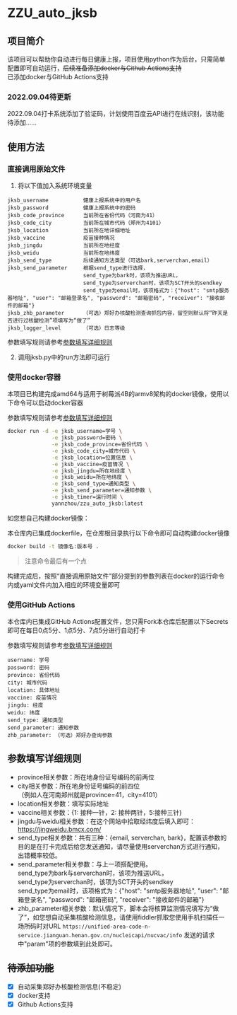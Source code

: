 # ZZU_auto_jksb

## 项目简介

该项目可以帮助你自动进行每日健康上报，项目使用python作为后台，只需简单配置即可自动运行，~~后续准备添加docker与Github Actions支持~~  
已添加docker与GitHub Actions支持

### 2022.09.04待更新
2022.09.04打卡系统添加了验证码，计划使用百度云API进行在线识别，该功能待添加……

## 使用方法
### 直接调用原始文件
1. 将以下值加入系统环境变量
```
jksb_username           健康上报系统中的用户名
jksb_password           健康上报系统中的密码
jksb_code_province      当前所在省份代码（河南为41）
jksb_code_city          当前所在城市代码（郑州为4101）
jksb_location           当前所在地详细地址
jksb_vaccine            疫苗接种情况
jksb_jingdu             当前所在地经度
jksb_weidu              当前所在地纬度
jksb_send_type          后续通知方法类型（可选bark,serverchan,email）
jksb_send_parameter     根据send_type进行选择，
                        send_type为bark时，该项为推送URL，
                        send_type为serverchan时，该项为SCT开头的sendkey
                        send_type为email时，该项格式为：{"host": "smtp服务器地址", "user": "邮箱登录名", "password": "邮箱密码", "receiver": "接收邮件的邮箱"}
jksb_zhb_parameter      （可选）郑好办核酸检测查询抓包内容，留空则默认将“昨天是否进行过核酸检测”项填写为“做了”
jksb_logger_level       （可选）日志等级
```
参数填写规则请参考[参数填写详细规则](#1)

2. 调用jksb.py中的run方法即可运行

### 使用docker容器
本项目已构建完成amd64与适用于树莓派4B的armv8架构的docker镜像，使用以下命令可以启动docker容器

参数填写规则请参考[参数填写详细规则](#1)
```bash
docker run -d -e jksb_username=学号 \
              -e jksb_password=密码 \
              -e jksb_code_province=省份代码 \
              -e jksb_code_city=城市代码 \
              -e jksb_location=位置信息 \
              -e jksb_vaccine=疫苗情况 \
              -e jksb_jingdu=所在地经度 \
              -e jksb_weidu=所在地纬度 \
              -e jksb_send_type=通知类型 \
              -e jksb_send_parameter=通知参数 \
              -e jksb_timer=运行时间 \
              yannzhou/zzu_auto_jksb:latest
```
如您想自己构建docker镜像：

本仓库内已集成dockerfile，在仓库根目录执行以下命令即可自动构建docker镜像
```bash
docker build -t 镜像名:版本号 .
```
> 注意命令最后有一个点

构建完成后，按照“直接调用原始文件”部分提到的参数列表在docker的运行命令内或yaml文件内加入相应的环境变量即可

### 使用GitHub Actions
本仓库内已集成GitHub Actions配置文件，您只需Fork本仓库后配置以下Secrets即可在每日0点5分、1点5分、7点5分进行自动打卡

参数填写规则请参考[参数填写详细规则](#1)
```
username: 学号
password: 密码
province: 省份代码
city: 城市代码
location: 具体地址
vaccine: 疫苗情况
jingdu: 经度
weidu: 纬度
send_type: 通知类型
send_parameter: 通知参数
zhb_parameter: （可选）郑好办查询参数
```

<div id="1"></div>

## 参数填写详细规则
- province相关参数：所在地身份证号编码的前两位  
- city相关参数：所在地身份证号编码的前四位  
（例如人在河南郑州就是province=41，city=4101）  
- location相关参数：填写实际地址
- vaccine相关参数：{1: 接种一针，2: 接种两针，5:接种三针}  
- jingdu与weidu相关参数：在这个网站中拾取经纬度后填入即可：https://jingweidu.bmcx.com/
- send_type相关参数：共有三种：{email, serverchan, bark}，配置该参数的目的是在打卡完成后给您发送通知，请尽量使用serverchan方式进行通知，出错概率较低。
- send_parameter相关参数：与上一项搭配使用。  
send_type为bark与serverchan时，该项为推送URL，  
send_type为serverchan时，该项为SCT开头的sendkey  
send_type为email时，该项格式为：{"host": "smtp服务器地址", "user": "邮箱登录名", "password": "邮箱密码", "receiver": "接收邮件的邮箱"}  
- zhb_parameter相关参数：默认情况下，脚本会将核算监测情况填写为“做了”，如您想自动采集核酸检测信息，请使用fiddler抓取您使用手机扫描任一场所码时对URL `https://unified-area-code-n-service.jianguan.henan.gov.cn/nucleicapi/nucvac/info` 发送的请求中"param"项的参数填到此处即可。

## ~~待添加功能~~
- [x] 自动采集郑好办核酸检测信息(不稳定)
- [x] docker支持
- [x] Github Actions支持